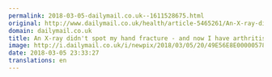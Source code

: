 ```yaml
---
permalink: 2018-03-05-dailymail.co.uk--1611528675.html
original: http://www.dailymail.co.uk/health/article-5465261/An-X-ray-didnt-spot-hand-fracture-arthritis.html?ITO=1490&ns_mchannel=rss&ns_campaign=1490
domain: dailymail.co.uk
title: An X-ray didn't spot my hand fracture - and now I have arthritis  
image: http://i.dailymail.co.uk/i/newpix/2018/03/05/20/49E56E8E00000578-0-image-a-10_1520281636182.jpg
date: 2018-03-05 23:33:27
translations: en
---
```


